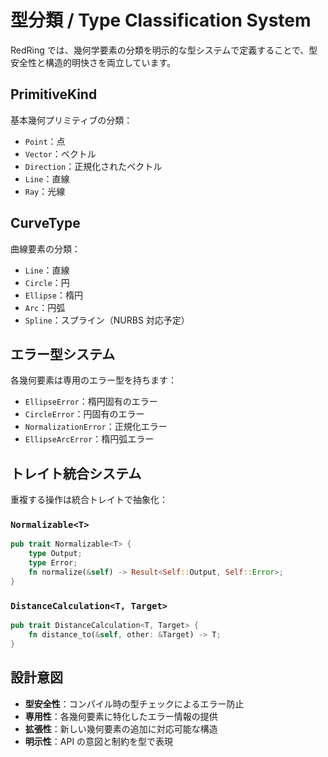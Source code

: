 # 型分類 / Type Classification System

RedRing では、幾何学要素の分類を明示的な型システムで定義することで、型安全性と構造的明快さを両立しています。

## PrimitiveKind

基本幾何プリミティブの分類：

- `Point`：点
- `Vector`：ベクトル  
- `Direction`：正規化されたベクトル
- `Line`：直線
- `Ray`：光線

## CurveType

曲線要素の分類：

- `Line`：直線
- `Circle`：円
- `Ellipse`：楕円
- `Arc`：円弧
- `Spline`：スプライン（NURBS 対応予定）

## エラー型システム

各幾何要素は専用のエラー型を持ちます：

- `EllipseError`：楕円固有のエラー
- `CircleError`：円固有のエラー
- `NormalizationError`：正規化エラー
- `EllipseArcError`：楕円弧エラー

## トレイト統合システム

重複する操作は統合トレイトで抽象化：

### `Normalizable<T>`
```rust
pub trait Normalizable<T> {
    type Output;
    type Error;
    fn normalize(&self) -> Result<Self::Output, Self::Error>;
}
```

### `DistanceCalculation<T, Target>`
```rust
pub trait DistanceCalculation<T, Target> {
    fn distance_to(&self, other: &Target) -> T;
}
```

## 設計意図

- **型安全性**：コンパイル時の型チェックによるエラー防止
- **専用性**：各幾何要素に特化したエラー情報の提供
- **拡張性**：新しい幾何要素の追加に対応可能な構造
- **明示性**：API の意図と制約を型で表現
